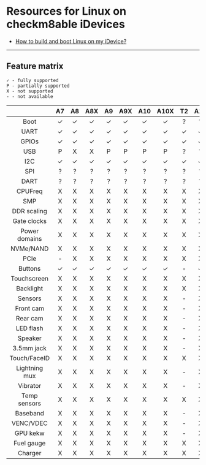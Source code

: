 # Resources for Linux on checkm8able iDevices

* [How to build and boot Linux on my iDevice?](HOWTO.md)
-----

## Feature matrix
```
✓ - fully supported
P - partially supported
X - not supported
- - not available
```
|               	| A7 	| A8 	| A8X 	| A9 	| A9X 	| A10 	| A10X 	| T2 	| A11 	|
|:-------------:	|:--:	|:--:	|:---:	|:--:	|:---:	|:---:	|:----:	|:--:	|:---:	|
|      Boot     	|  ✓ 	|  ✓ 	|  ✓  	|  ✓ 	|  ✓  	|  ✓  	|   ✓  	|  ? 	|  ?  	|
|      UART     	|  ✓ 	|  ✓ 	|  ✓  	|  ✓ 	|  ✓  	|  ✓  	|   ✓  	|  ✓ 	|  ✓  	|
|     GPIOs     	|  ✓ 	|  ✓ 	|  ✓  	|  ✓ 	|  ✓  	|  ✓  	|   ✓  	|  ✓ 	|  ✓  	|
|      USB      	|  P 	|  X 	|  X  	|  P 	|  P  	|  P  	|   P  	|  ? 	|  ?  	|
|      I2C      	|  ✓ 	|  ✓ 	|  ✓  	|  ✓ 	|  ✓  	|  ✓  	|   ✓  	|  ✓ 	|  ✓  	|
|      SPI      	|  ? 	|  ? 	|  ?  	|  ? 	|  ?  	|  ?  	|   ?  	|  ? 	|  ?  	|
|      DART     	|  ? 	|  ? 	|  ?  	|  ? 	|  ?  	|  ?  	|   ?  	|  ? 	|  ?  	|
|    CPUFreq    	|  X 	|  X 	|  X  	|  X 	|  X  	|  X  	|   X  	|  X 	|  X  	|
|      SMP      	|  X 	|  X 	|  X  	|  X 	|  X  	|  X  	|   X  	|  X 	|  X  	|
|  DDR scaling  	|  X 	|  X 	|  X  	|  X 	|  X  	|  X  	|   X  	|  X 	|  X  	|
|  Gate clocks  	|  X 	|  X 	|  X  	|  X 	|  X  	|  X  	|   X  	|  X 	|  X  	|
| Power domains 	|  X 	|  X 	|  X  	|  X 	|  X  	|  X  	|   X  	|  X 	|  X  	|
|   NVMe/NAND   	|  X 	|  X 	|  X  	|  X 	|  X  	|  X  	|   X  	|  X 	|  X  	|
|      PCIe     	|  - 	|  X 	|  X  	|  X 	|  X  	|  X  	|   X  	|  X 	|  X  	|
|    Buttons    	|  ✓ 	|  ✓ 	|  ✓  	|  ✓ 	|  ✓  	|  ✓  	|   ✓  	|  - 	|  ✓  	|
|  Touchscreen  	|  X 	|  X 	|  X  	|  X 	|  X  	|  X  	|   X  	|  X 	|  X  	|
|   Backlight   	|  X 	|  X 	|  X  	|  X 	|  X  	|  X  	|   X  	|  X 	|  X  	|
|    Sensors    	|  X 	|  X 	|  X  	|  X 	|  X  	|  X  	|   X  	|  - 	|  X  	|
|   Front cam   	|  X 	|  X 	|  X  	|  X 	|  X  	|  X  	|   X  	|  - 	|  X  	|
|    Rear cam   	|  X 	|  X 	|  X  	|  X 	|  X  	|  X  	|   X  	|  - 	|  X  	|
|   LED flash   	|  X 	|  X 	|  X  	|  X 	|  X  	|  X  	|   X  	|  - 	|  X  	|
|    Speaker    	|  X 	|  X 	|  X  	|  X 	|  X  	|  X  	|   X  	|  - 	|  X  	|
|   3.5mm jack  	|  X 	|  X 	|  X  	|  X 	|  X  	|  X  	|   X  	|  - 	|  X  	|
|  Touch/FaceID 	|  X 	|  X 	|  X  	|  X 	|  X  	|  X  	|   X  	|  X 	|  X  	|
| Lightning mux 	|  X 	|  X 	|  X  	|  X 	|  X  	|  X  	|   X  	|  - 	|  X  	|
|    Vibrator   	|  X 	|  X 	|  X  	|  X 	|  X  	|  X  	|   X  	|  - 	|  X  	|
|  Temp sensors 	|  X 	|  X 	|  X  	|  X 	|  X  	|  X  	|   X  	|  X 	|  X  	|
|    Baseband   	|  X 	|  X 	|  X  	|  X 	|  X  	|  X  	|   X  	|  - 	|  X  	|
|   VENC/VDEC   	|  X 	|  X 	|  X  	|  X 	|  X  	|  X  	|   X  	|  - 	|  X  	|
|    GPU kekw   	|  X 	|  X 	|  X  	|  X 	|  X  	|  X  	|   X  	|  - 	|  X  	|
|   Fuel gauge  	|  X 	|  X 	|  X  	|  X 	|  X  	|  X  	|   X  	|  X 	|  X  	|
|    Charger    	|  X 	|  X 	|  X  	|  X 	|  X  	|  X  	|   X  	|  X 	|  X  	|
